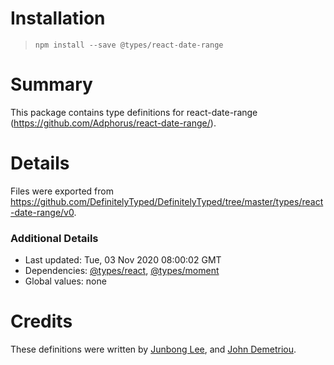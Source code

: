 # Installation
> `npm install --save @types/react-date-range`

# Summary
This package contains type definitions for react-date-range (https://github.com/Adphorus/react-date-range/).

# Details
Files were exported from https://github.com/DefinitelyTyped/DefinitelyTyped/tree/master/types/react-date-range/v0.

### Additional Details
 * Last updated: Tue, 03 Nov 2020 08:00:02 GMT
 * Dependencies: [@types/react](https://npmjs.com/package/@types/react), [@types/moment](https://npmjs.com/package/@types/moment)
 * Global values: none

# Credits
These definitions were written by [Junbong Lee](https://github.com/Junbong), and [John Demetriou](https://github.com/DevsAnon).
